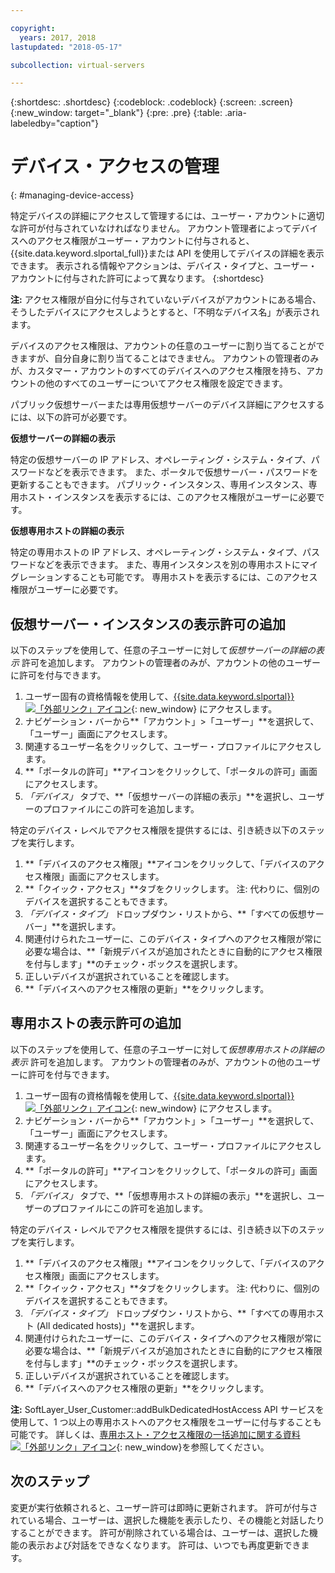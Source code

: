 ```yaml
---

copyright:
  years: 2017, 2018
lastupdated: "2018-05-17"

subcollection: virtual-servers

---
```


{:shortdesc: .shortdesc}
{:codeblock: .codeblock}
{:screen: .screen}
{:new_window: target="_blank"}
{:pre: .pre}
{:table: .aria-labeledby="caption"}


# デバイス・アクセスの管理
{: #managing-device-access}

特定デバイスの詳細にアクセスして管理するには、ユーザー・アカウントに適切な許可が付与されていなければなりません。  アカウント管理者によってデバイスへのアクセス権限がユーザー・アカウントに付与されると、{{site.data.keyword.slportal_full}}または API を使用してデバイスの詳細を表示できます。  表示される情報やアクションは、デバイス・タイプと、ユーザー・アカウントに付与された許可によって異なります。
{:shortdesc}

**注:** アクセス権限が自分に付与されていないデバイスがアカウントにある場合、そうしたデバイスにアクセスしようとすると、「不明なデバイス名」が表示されます。

デバイスのアクセス権限は、アカウントの任意のユーザーに割り当てることができますが、自分自身に割り当てることはできません。 アカウントの管理者のみが、カスタマー・アカウントのすべてのデバイスへのアクセス権限を持ち、アカウントの他のすべてのユーザーについてアクセス権限を設定できます。

パブリック仮想サーバーまたは専用仮想サーバーのデバイス詳細にアクセスするには、以下の許可が必要です。

**仮想サーバーの詳細の表示**

特定の仮想サーバーの IP アドレス、オペレーティング・システム・タイプ、パスワードなどを表示できます。  また、ポータルで仮想サーバー・パスワードを更新することもできます。 パブリック・インスタンス、専用インスタンス、専用ホスト・インスタンスを表示するには、このアクセス権限がユーザーに必要です。

**仮想専用ホストの詳細の表示**

特定の専用ホストの IP アドレス、オペレーティング・システム・タイプ、パスワードなどを表示できます。  また、専用インスタンスを別の専用ホストにマイグレーションすることも可能です。 専用ホストを表示するには、このアクセス権限がユーザーに必要です。

## 仮想サーバー・インスタンスの表示許可の追加
以下のステップを使用して、任意の子ユーザーに対して*仮想サーバーの詳細の表示* 許可を追加します。 アカウントの管理者のみが、アカウントの他のユーザーに許可を付与できます。  

1. ユーザー固有の資格情報を使用して、[{{site.data.keyword.slportal}} ![「外部リンク」アイコン](../icons/launch-glyph.svg "「外部リンク」アイコン")](https://control.softlayer.com/){: new_window} にアクセスします。
2. ナビゲーション・バーから**「アカウント」>「ユーザー」**を選択して、「ユーザー」画面にアクセスします。
3. 関連するユーザー名をクリックして、ユーザー・プロファイルにアクセスします。
4. **「ポータルの許可」**アイコンをクリックして、「ポータルの許可」画面にアクセスします。
5. *「デバイス」* タブで、**「仮想サーバーの詳細の表示」**を選択し、ユーザーのプロファイルにこの許可を追加します。

特定のデバイス・レベルでアクセス権限を提供するには、引き続き以下のステップを実行します。

1. **「デバイスのアクセス権限」**アイコンをクリックして、「デバイスのアクセス権限」画面にアクセスします。
2. **「クイック・アクセス」**タブをクリックします。
   注: 代わりに、個別のデバイスを選択することもできます。
3. *「デバイス・タイプ」* ドロップダウン・リストから、**「すべての仮想サーバー」**を選択します。
4. 関連付けられたユーザーに、このデバイス・タイプへのアクセス権限が常に必要な場合は、**「新規デバイスが追加されたときに自動的にアクセス権限を付与します」**のチェック・ボックスを選択します。
5. 正しいデバイスが選択されていることを確認します。
6. **「デバイスへのアクセス権限の更新」**をクリックします。

## 専用ホストの表示許可の追加
以下のステップを使用して、任意の子ユーザーに対して*仮想専用ホストの詳細の表示* 許可を追加します。 アカウントの管理者のみが、アカウントの他のユーザーに許可を付与できます。

1. ユーザー固有の資格情報を使用して、[{{site.data.keyword.slportal}} ![「外部リンク」アイコン](../icons/launch-glyph.svg "「外部リンク」アイコン")](https://control.softlayer.com/){: new_window} にアクセスします。
2. ナビゲーション・バーから**「アカウント」>「ユーザー」**を選択して、「ユーザー」画面にアクセスします。
3. 関連するユーザー名をクリックして、ユーザー・プロファイルにアクセスします。
4. **「ポータルの許可」**アイコンをクリックして、「ポータルの許可」画面にアクセスします。
5. *「デバイス」* タブで、**「仮想専用ホストの詳細の表示」**を選択し、ユーザーのプロファイルにこの許可を追加します。

特定のデバイス・レベルでアクセス権限を提供するには、引き続き以下のステップを実行します。

1. **「デバイスのアクセス権限」**アイコンをクリックして、「デバイスのアクセス権限」画面にアクセスします。
2. **「クイック・アクセス」**タブをクリックします。
   注: 代わりに、個別のデバイスを選択することもできます。
3. *「デバイス・タイプ」* ドロップダウン・リストから、**「すべての専用ホスト (All dedicated hosts)」**を選択します。
4. 関連付けられたユーザーに、このデバイス・タイプへのアクセス権限が常に必要な場合は、**「新規デバイスが追加されたときに自動的にアクセス権限を付与します」**のチェック・ボックスを選択します。
5. 正しいデバイスが選択されていることを確認します。
6. **「デバイスへのアクセス権限の更新」**をクリックします。

**注:** SoftLayer_User_Customer::addBulkDedicatedHostAccess API サービスを使用して、1 つ以上の専用ホストへのアクセス権限をユーザーに付与することも可能です。 詳しくは、[専用ホスト・アクセス権限の一括追加に関する資料![「外部リンク」アイコン](../icons/launch-glyph.svg "「外部リンク」アイコン")](https://softlayer.github.io/reference/services/SoftLayer_User_Customer/addBulkDedicatedHostAccess/){: new_window}を参照してください。  

## 次のステップ
変更が実行依頼されると、ユーザー許可は即時に更新されます。 許可が付与されている場合、ユーザーは、選択した機能を表示したり、その機能と対話したりすることができます。 許可が削除されている場合は、ユーザーは、選択した機能の表示および対話をできなくなります。 許可は、いつでも再度更新できます。
